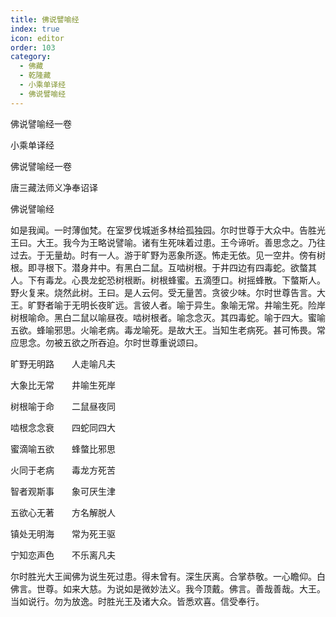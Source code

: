 ```yaml
---
title: 佛说譬喻经
index: true
icon: editor
order: 103
category:
  - 佛藏
  - 乾隆藏
  - 小乘单译经
  - 佛说譬喻经
---
```


佛说譬喻经一卷  

小乘单译经  

佛说譬喻经一卷  

唐三藏法师义净奉诏译  

佛说譬喻经  

如是我闻。一时薄伽梵。在室罗伐城逝多林给孤独园。尔时世尊于大众中。告胜光王曰。大王。我今为王略说譬喻。诸有生死味着过患。王今谛听。善思念之。乃往过去。于无量劫。时有一人。游于旷野为恶象所逐。怖走无依。见一空井。傍有树根。即寻根下。潜身井中。有黑白二鼠。互啮树根。于井四边有四毒蛇。欲螫其人。下有毒龙。心畏龙蛇恐树根断。树根蜂蜜。五滴堕口。树摇蜂散。下螫斯人。野火复来。烧然此树。王曰。是人云何。受无量苦。贪彼少味。尔时世尊告言。大王。旷野者喻于无明长夜旷远。言彼人者。喻于异生。象喻无常。井喻生死。险岸树根喻命。黑白二鼠以喻昼夜。啮树根者。喻念念灭。其四毒蛇。喻于四大。蜜喻五欲。蜂喻邪思。火喻老病。毒龙喻死。是故大王。当知生老病死。甚可怖畏。常应思念。勿被五欲之所吞迫。尔时世尊重说颂曰。  

旷野无明路　　人走喻凡夫  

大象比无常　　井喻生死岸  

树根喻于命　　二鼠昼夜同  

啮根念念衰　　四蛇同四大  

蜜滴喻五欲　　蜂螫比邪思  

火同于老病　　毒龙方死苦  

智者观斯事　　象可厌生津  

五欲心无著　　方名解脱人  

镇处无明海　　常为死王驱  

宁知恋声色　　不乐离凡夫  

尔时胜光大王闻佛为说生死过患。得未曾有。深生厌离。合掌恭敬。一心瞻仰。白佛言。世尊。如来大慈。为说如是微妙法义。我今顶戴。佛言。善哉善哉。大王。当如说行。勿为放逸。时胜光王及诸大众。皆悉欢喜。信受奉行。  
